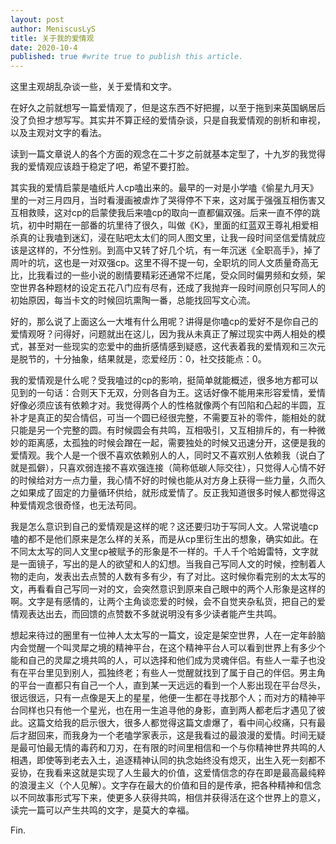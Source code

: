 ```yaml
---
layout: post
author: MeniscusLyS
title: 关于我的爱情观
date: 2020-10-4
published: true #write true to publish this article.
---
```


   这里主观胡乱杂谈一些，关于爱情和文字。

   在好久之前就想写一篇爱情观了，但是这东西不好把握，以至于拖到来英国蜗居后没了负担才想写写。其实并不算正经的爱情杂谈，只是自我爱情观的剖析和审视，以及主观对文字的看法。

   读到一篇文章说人的各个方面的观念在二十岁之前就基本定型了，十九岁的我觉得我的爱情观应该趋于稳定了吧，希望不要打脸。

   其实我的爱情启蒙是嗑纸片人cp嗑出来的。最早的一对是小学嗑《偷星九月天》里的一对三月四月，当时看漫画被虐炸了哭得停不下来，这对属于强强互相伤害又互相救赎，这对cp的启蒙使我后来嗑cp的取向一直都偏双强。后来一直不停的跳坑，初中时期在一部番的坑里待了很久，叫做《K》，里面的红蓝双王尊礼相爱相杀真的让我嗑到迷幻，浸在贴吧太太们的同人图文里，让我一段时间坚信爱情就应该是这样的，不分性别。到高中又转了好几个坑，有一年沉迷《全职高手》，掉了周叶的坑，这也是一对双强cp。这里不得不提一句，全职坑的同人文质量奇高无比，比我看过的一些小说的剧情要精彩还通常不烂尾，受众同时偏男频和女频，架空世界各种题材的设定五花八门应有尽有，还成了我抛弃一段时间原创只写同人的初始原因，每当卡文的时候回坑熏陶一番，总能找回写文心流。

   好的，那么说了上面这么一大堆有什么用呢？讲得是你嗑cp的爱好不是你自己的爱情观呀？问得好，问题就出在这儿，因为我从未真正了解过现实中两人相处的模式，甚至对一些现实的恋爱中的曲折感情感到疑惑，这代表着我的爱情观和三次元是脱节的，十分抽象，结果就是，恋爱经历：0，社交技能点：0。

   我的爱情观是什么呢？受我嗑过的cp的影响，挺简单就能概述，很多地方都可以见到的一句话：合则天下无双，分则各自为王。这话好像不能用来形容爱情，爱情好像必须应该有依赖才对。我觉得两个人的性格就像两个有凹陷和凸起的半圆，互补才是真正的契合情侣，可当一个圆已经很完整，不需要互补的零件，能相处的就只能是另一个完整的圆。有时候圆会有共鸣，互相吸引，又互相排斥的，有一种微妙的距离感，太孤独的时候会蹭在一起，需要独处的时候又迅速分开，这便是我的爱情观。我个人是一个很不喜欢依赖别人的人，同时又不喜欢别人依赖我（说白了就是孤僻），只喜欢弱连接不喜欢强连接（简称低碳人际交往），只觉得人心情不好的时候给对方一点力量，我心情不好的时候也能从对方身上获得一些力量，久而久之如果成了固定的力量循环供给，就形成爱情了。反正我知道很多时候人都觉得这种爱情观念很奇怪，也无法苟同。

   我是怎么意识到自己的爱情观是这样的呢？这还要归功于写同人文。人常说嗑cp嗑的都不是他们原来是怎么样的关系，而是从cp里衍生出的想象，确实如此。在不同太太写的同人文里cp被赋予的形象是不一样的。千人千个哈姆雷特，文字就是一面镜子，写出的是人的欲望和人的幻想。当我自己写同人文的时候，控制着人物的走向，发表出去点赞的人数有多有少，有了对比。这时候你看完别的太太写的文，再看看自己写同一对的文，会突然意识到原来自己眼中的两个人形象是这样的啊。文字是有感情的，让两个主角谈恋爱的时候，会不自觉夹杂私货，把自己的爱情观表达出去，而回馈的点赞数不多就说明没有多少读者能产生共鸣。

   想起来待过的圈里有一位神人太太写的一篇文，设定是架空世界，人在一定年龄脑内会觉醒一个叫灵犀之境的精神平台，在这个精神平台人可以看到世界上有多少个能和自己的灵犀之境共鸣的人，可以选择和他们成为灵魂伴侣。有些人一辈子也没有在平台里见到别人，孤独终老；有些人一觉醒就找到了属于自己的伴侣。男主角的平台一直都只有自己一个人，直到某一天远远的看到一个人影出现在平台尽头，很远很远，只有一点像是天上的星星，他便一生都在寻找那个人；而对方的精神平台同样也只有他一个星光，也在用一生追寻他的身影，直到两人都老后才遇见了彼此。这篇文给我的启示很大，很多人都觉得这篇文虐爆了，看中间心绞痛，只有最后才甜回来，而我身为一个老嗑学家表示，这是我看过的最浪漫的爱情。时间无疑是最可怕最无情的毒药和刀刃，在有限的时间里相信和一个与你精神世界共鸣的人相遇，即使等到老去入土，追逐精神认同的执念始终没有熄灭，出生入死一刻都不妥协，在我看来这就是实现了人生最大的价值，这爱情信念的存在即是最高最纯粹的浪漫主义（个人见解）。文字存在最大的价值和目的是传承，把各种精神和信念以不同故事形式写下来，使更多人获得共鸣，相信并获得活在这个世界上的意义，读完一篇可以产生共鸣的文字，是莫大的幸福。

Fin.

